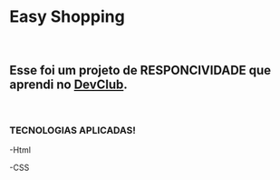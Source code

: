 <h1>Easy Shopping</h1>
<br>
<h2>Esse foi um projeto de RESPONCIVIDADE que aprendi no <a href="https://rodolfomori.com.br/devclub/">DevClub</a>.</h2>
<br>
<h3>TECNOLOGIAS APLICADAS!</h3>
<p>-Html</p>
<p>-CSS</p>
